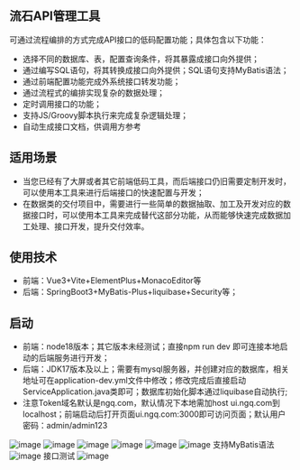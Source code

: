 ## 流石API管理工具
可通过流程编排的方式完成API接口的低码配置功能；具体包含以下功能：
- 选择不同的数据库、表，配置查询条件，将其暴露成接口向外提供；
- 通过编写SQL语句，将其转换成接口向外提供；SQL语句支持MyBatis语法；
- 通过前端配置功能完成外系统接口转发功能；
- 通过流程式的编排实现复杂的数据处理；
- 定时调用接口的功能；
- 支持JS/Groovy脚本执行来完成复杂逻辑处理；
- 自动生成接口文档，供调用方参考

## 适用场景
- 当您已经有了大屏或者其它前端低码工具，而后端接口仍旧需要定制开发时，可以使用本工具来进行后端接口的快速配置与开发；
- 在数据类的交付项目中，需要进行一些简单的数据抽取、加工及开发对应的数据接口时，可以使用本工具来完成替代这部分功能，从而能够快速完成数据加工处理、接口开发，提升交付效率。

## 使用技术
- 前端：Vue3+Vite+ElementPlus+MonacoEditor等
- 后端：SpringBoot3+MyBatis-Plus+liquibase+Security等；

## 启动
- 前端：node18版本；其它版本未经测试；直接npm run dev 即可连接本地启动的后端服务进行开发；
- 后端：JDK17版本及以上；需要有mysql服务器，并创建对应的数据库，相关地址可在application-dev.yml文件中修改；修改完成后直接启动ServiceApplication.java类即可；数据库初始化脚本通过liquibase自动执行;
- 注意Token域名默认是ngq.com，默认情况下本地需加host  ui.ngq.com到localhost；前端启动后打开页面ui.ngq.com:3000即可访问页面；默认用户密码：admin/admin123

![image](https://github.com/user-attachments/assets/d79e210a-56fd-49c5-a458-8a818e9cceb9)
![image](https://github.com/user-attachments/assets/df1e0a39-0cf9-4d07-9997-b73fe9559ac2)
![image](https://github.com/user-attachments/assets/8c12c48d-a4c1-40e2-9ca0-44f6a4432600)
![image](https://github.com/user-attachments/assets/e336193a-6a8e-4008-b076-e4716f6069cc)
![image](https://github.com/user-attachments/assets/eb8aa31e-370b-4278-a9ea-bfd8d788ec1f)
![image](https://github.com/user-attachments/assets/71654473-4f9d-492a-bffa-fd746dee7823)
支持MyBatis语法
![image](https://github.com/user-attachments/assets/0568c561-0e93-4f06-a011-dda3c34af094)
接口测试
![image](https://github.com/user-attachments/assets/b1506bf8-713a-4826-b6e0-8fe8cfce4946)
